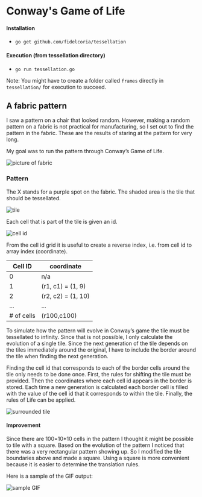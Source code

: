 # Conway's Game of Life

#### Installation 
- ```go get github.com/fidelcoria/tessellation```
#### Execution (from tessellation directory)
- ```go run tessellation.go```

Note: You might have to create a folder called `frames` directly in `tessellation/` for execution to succeed.
## A fabric pattern

I saw a pattern on a chair that looked random. However, making a random pattern on a fabric is not practical for manufacturing, so I set out to find the pattern in the fabric. These are the results of staring at the pattern for very long.

My goal was to run the pattern through Conway’s Game of Life. 

![picture of fabric](docs/fabric.jpg)

### Pattern

The X stands for a purple spot on the fabric. The shaded area is the tile that should be tessellated.

![tile](docs/tile.PNG)

Each cell that is part of the tile is given an id.

![cell id](docs/cellid.PNG)

From the cell id grid it is useful to create a reverse index, i.e. from cell id to array index (coordinate).

|Cell ID |coordinate|
|---|---|
|0|n/a|
|1|(r1, c1) = (1, 9)|
|2|(r2, c2) = (1, 10)|
|...|...|
|# of cells|(r100,c100)|

To simulate how the pattern will evolve in Conway’s game the tile must be tessellated to infinity. Since that is not possible, I only calculate the evolution of a single tile. Since the next generation of the tile depends on the tiles immediately around the original, I have to include the border around the tile when finding the next generation. 

Finding the cell id that corresponds to each of the border cells around the tile only needs to be done once. First, the rules for shifting the tile must be provided. Then the coordinates where each cell id appears in the border is stored. Each time a new generation is calculated each border cell is filled with the value of the cell id that it corresponds to within the tile. Finally, the rules of Life can be applied.

![surrounded tile](docs/border.PNG)

#### Improvement

Since there are 100=10*10 cells in the pattern I thought it might be possible to tile with a square. Based on the evolution of the pattern I noticed that there was a very rectangular pattern showing up. So I modified the tile boundaries above and made a square. Using a square is more convenient because it is easier to determine the translation rules. 

Here is a sample of the GIF output:

![sample GIF](docs/evolution.gif)